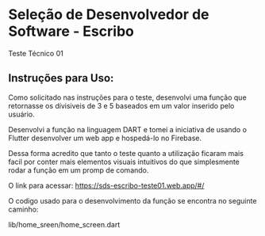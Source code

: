 # Seleção de Desenvolvedor de Software - Escribo

Teste Técnico 01

## Instruções para Uso:

Como solicitado nas instruções para o teste, desenvolvi uma função que retornasse
os dívisiveis de 3 e 5 baseados em um valor inserido pelo usuário.

Desenvolvi a função na linguagem DART e tomei a iniciativa de usando o Flutter
desenvolver um web app e hospedá-lo no Firebase.

Dessa forma acredito que tanto o teste quanto a utilização ficaram mais facil
por conter mais elementos visuais intuitivos do que simplesmente rodar a função em
um promp de comando.

O link para acessar: https://sds-escribo-teste01.web.app/#/

O codigo usado para o desenvolvimento da função se encontra no seguinte caminho:

lib/home_sreen/home_screen.dart
